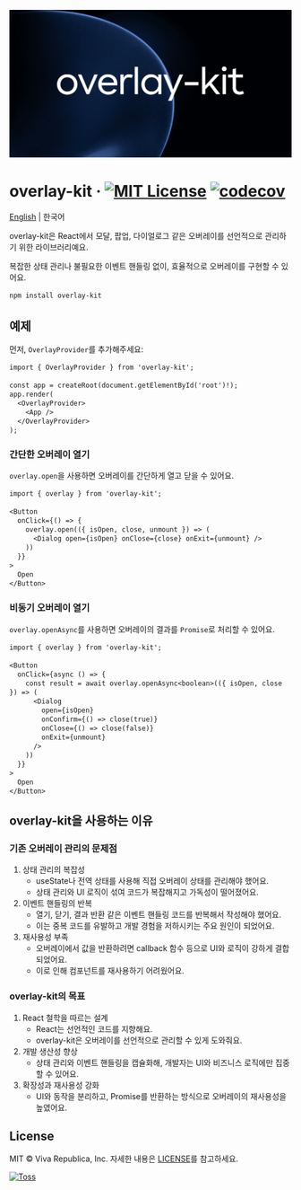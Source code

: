 ![](./docs/public/og.png)

# overlay-kit &middot; [![MIT License](https://img.shields.io/badge/license-MIT-blue.svg)](https://github.com/toss/overlay-kit/blob/main/LICENSE) [![codecov](https://codecov.io/gh/toss/overlay-kit/graph/badge.svg?token=JBEAQTL7XK)](https://codecov.io/gh/toss/overlay-kit)

[English](https://github.com/toss/overlay-kit/blob/main/README.md) | 한국어

overlay-kit은 React에서 모달, 팝업, 다이얼로그 같은 오버레이를 선언적으로 관리하기 위한 라이브러리예요.

복잡한 상태 관리나 불필요한 이벤트 핸들링 없이, 효율적으로 오버레이를 구현할 수 있어요.

```sh
npm install overlay-kit
```

## 예제

먼저, `OverlayProvider`를 추가해주세요:

```
import { OverlayProvider } from 'overlay-kit';

const app = createRoot(document.getElementById('root')!);
app.render(
  <OverlayProvider>
    <App />
  </OverlayProvider>
);
```

### 간단한 오버레이 열기

`overlay.open`을 사용하면 오버레이를 간단하게 열고 닫을 수 있어요.

```tsx
import { overlay } from 'overlay-kit';

<Button
  onClick={() => {
    overlay.open(({ isOpen, close, unmount }) => (
      <Dialog open={isOpen} onClose={close} onExit={unmount} />
    ))
  }}
>
  Open
</Button>
```

### 비동기 오버레이 열기

`overlay.openAsync`를 사용하면 오버레이의 결과를 `Promise`로 처리할 수 있어요.

```tsx
import { overlay } from 'overlay-kit';

<Button
  onClick={async () => {
    const result = await overlay.openAsync<boolean>(({ isOpen, close }) => (
      <Dialog
        open={isOpen}
        onConfirm={() => close(true)}
        onClose={() => close(false)}
        onExit={unmount}
      />
    ))
  }}
>
  Open
</Button>
```

## overlay-kit을 사용하는 이유

### 기존 오버레이 관리의 문제점

1. 상태 관리의 복잡성
   - useState나 전역 상태를 사용해 직접 오버레이 상태를 관리해야 했어요.
   - 상태 관리와 UI 로직이 섞여 코드가 복잡해지고 가독성이 떨어졌어요.
2. 이벤트 핸들링의 반복
   - 열기, 닫기, 결과 반환 같은 이벤트 핸들링 코드를 반복해서 작성해야 했어요.
   - 이는 중복 코드를 유발하고 개발 경험을 저하시키는 주요 원인이 되었어요.
3. 재사용성 부족
   - 오버레이에서 값을 반환하려면 callback 함수 등으로 UI와 로직이 강하게 결합되었어요.
   - 이로 인해 컴포넌트를 재사용하기 어려웠어요.

### overlay-kit의 목표

1. React 철학을 따르는 설계
   - React는 선언적인 코드를 지향해요.
   - overlay-kit은 오버레이를 선언적으로 관리할 수 있게 도와줘요.
2. 개발 생산성 향상
   - 상태 관리와 이벤트 핸들링을 캡슐화해, 개발자는 UI와 비즈니스 로직에만 집중할 수 있어요.
3. 확장성과 재사용성 강화
   - UI와 동작을 분리하고, Promise를 반환하는 방식으로 오버레이의 재사용성을 높였어요.

## License

MIT © Viva Republica, Inc. 자세한 내용은 [LICENSE](https://github.com/toss/overlay-kit/blob/main/LICENSE)를 참고하세요.

<a title="Toss" href="https://toss.im">
  <picture>
    <source media="(prefers-color-scheme: dark)" srcset="https://static.toss.im/logos/png/4x/logo-toss-reverse.png">
    <img alt="Toss" src="https://static.toss.im/logos/png/4x/logo-toss.png" width="100">
  </picture>
</a>
